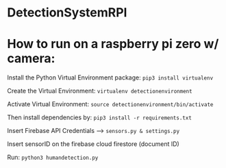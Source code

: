 # DetectionSystemRPI

How to run on a raspberry pi zero w/ camera:
===


Install the Python Virtual Environment package:
```pip3 install virtualenv```

Create the Virtual Environment:
```virtualenv detectionenvironment```

Activate Virtual Environment:
```source detectionenvironment/bin/activate```

Then install dependencies by:
```pip3 install -r requirements.txt```

Insert Firebase API Credentials --> ```sensors.py & settings.py```

Insert sensorID on the firebase cloud firestore (document ID)

Run: ```python3 humandetection.py```
